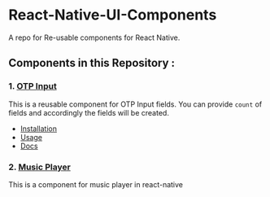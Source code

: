# React-Native-UI-Components

A repo for Re-usable components for React Native.

## Components in this Repository :

### 1. [OTP Input](https://github.com/kartikeyvaish/react-native-otp-input-fields)

This is a reusable component for OTP Input fields. You can provide `count` of fields and accordingly the fields will be created.

- [Installation](https://github.com/kartikeyvaish/react-native-otp-input-fields#installation)
- [Usage](https://github.com/kartikeyvaish/react-native-otp-input-fields#basic-usage)
- [Docs](https://github.com/kartikeyvaish/react-native-otp-input-fields#parameters)

### 2. [Music Player](https://github.com/kartikeyvaish/React-Native-UI-Components/tree/main/src/MusicPlayer)

This is a component for music player in react-native
